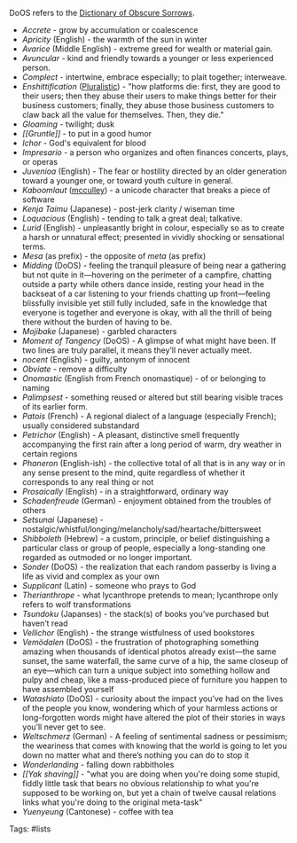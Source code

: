 DoOS refers to the [Dictionary of Obscure Sorrows](https://www.dictionaryofobscuresorrows.com/).

+ *Accrete* - grow by accumulation or coalescence
+ *Apricity* (English) - the warmth of the sun in winter
+ *Avarice* (Middle English) - extreme greed for wealth or material gain.
+ *Avuncular* - kind and friendly towards a younger or less experienced person.
+ *Complect* - intertwine, embrace especially; to plait together; interweave.
+ *Enshittification* ([Pluralistic](https://pluralistic.net/2023/01/21/potemkin-ai/#hey-guys)) - "how platforms die: first, they are good to their users; then they abuse their users to make things better for their business customers; finally, they abuse those business customers to claw back all the value for themselves. Then, they die."
+ *Gloaming* - twilight; dusk
+ *[[Gruntle]]* - to put in a good humor
+ *Ichor* - God's equivalent for blood
+ *Impresario* - a person who organizes and often finances concerts, plays, or operas
+ *Juvenioa* (English) - The fear or hostility directed by an older generation toward a younger one, or toward youth culture in general.
+ *Kaboomlaut* ([mcculley](https://news.ycombinator.com/item?id=34461282)) - a unicode character that breaks a piece of software
+ *Kenja Taimu* (Japanese) - post-jerk clarity / wiseman time
+ *Loquacious* (English) - tending to talk a great deal; talkative.
+ *Lurid* (English) - unpleasantly bright in colour, especially so as to create a harsh or unnatural effect; presented in vividly shocking or sensational terms.
+ *Mesa* (as prefix) - the opposite of *meta* (as prefix)
+ *Midding* (DoOS) - feeling the tranquil pleasure of being near a gathering but not quite in it—hovering on the perimeter of a campfire, chatting outside a party while others dance inside, resting your head in the backseat of a car listening to your friends chatting up front—feeling blissfully invisible yet still fully included, safe in the knowledge that everyone is together and everyone is okay, with all the thrill of being there without the burden of having to be.
+ *Mojibake* (Japanese) - garbled characters
+ *Moment of Tangency* (DoOS) - A glimpse of what might have been.  If two lines are truly parallel, it means they’ll never actually meet.
+ *nocent* (English) - guilty, antonym of innocent
+ *Obviate* - remove a difficulty
+ *Onomastic* (English from French onomastique) - of or belonging to naming
+ *Palimpsest* - something reused or altered but still bearing visible traces of its earlier form.
+ *Patois* (French) - A regional dialect of a language (especially French); usually considered substandard
+ *Petrichor* (English) - A pleasant, distinctive smell frequently accompanying the first rain after a long period of warm, dry weather in certain regions
+ *Phaneron* (English-ish) - the collective total of all that is in any way or in any sense present to the mind, quite regardless of whether it corresponds to any real thing or not
+ *Prosaically* (English) - in a straightforward, ordinary way
+ *Schadenfreude* (German) - enjoyment obtained from the troubles of others
+ *Setsunai* (Japanese) - nostalgic/whistful/longing/melancholy/sad/heartache/bittersweet
+ *Shibboleth* (Hebrew) - a custom, principle, or belief distinguishing a particular class or group of people, especially a long-standing one regarded as outmoded or no longer important.
+ *Sonder* (DoOS) - the realization that each random passerby is living a life as vivid and complex as your own
+ *Supplicant* (Latin) - someone who prays to God
+ *Therianthrope* - what lycanthrope pretends to mean; lycanthrope only refers to wolf transformations
+ *Tsundoku* (Japanses) - the stack(s) of books you’ve purchased but haven’t read
+ *Vellichor* (English) - the strange wistfulness of used bookstores
+ *Vemödalen* (DoOS) - the frustration of photographing something amazing when thousands of identical photos already exist—the same sunset, the same waterfall, the same curve of a hip, the same closeup of an eye—which can turn a unique subject into something hollow and pulpy and cheap, like a mass-produced piece of furniture you happen to have assembled yourself
+ *Watashiato* (DoOS) - curiosity about the impact you’ve had on the lives of the people you know, wondering which of your harmless actions or long-forgotten words might have altered the plot of their stories in ways you’ll never get to see.
+ *Weltschmerz* (German) - A feeling of sentimental sadness or pessimism; the weariness that comes with knowing that the world is going to let you down no matter what and there’s nothing you can do to stop it
+ *Wonderlanding* - falling down rabbitholes
+ *[[Yak shaving]]* - "what you are doing when you're doing some stupid, fiddly little task that bears no obvious relationship to what you're supposed to be working on, but yet a chain of twelve causal relations links what you're doing to the original meta-task"
+ *Yuenyeung* (Cantonese) - coffee with tea

Tags: #lists 